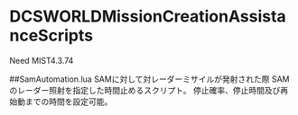 # DCSWORLDMissionCreationAssistanceScripts
Need MIST4.3.74

##SamAutomation.lua
SAMに対して対レーダーミサイルが発射された際
SAMのレーダー照射を指定した時間止めるスクリプト。
停止確率、停止時間及び再始動までの時間を設定可能。